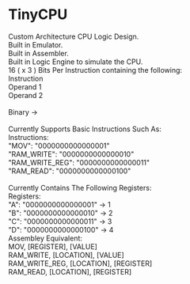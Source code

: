# TinyCPU
 Custom Architecture CPU Logic Design.<br />
 Built in Emulator.<br />
 Built in Assembler.<br />
 Built in Logic Engine to simulate the CPU.<br />
 16 ( x 3 ) Bits Per Instruction containing the following:<br />
 Instruction<br />
 Operand 1<br />
 Operand 2<br />
<br />
 Binary -><br />
 <br />
 Currently Supports Basic Instructions Such As:<br />
 Instructions:<br />
     "MOV": "0000000000000001"<br />
     "RAM_WRITE": "0000000000000010"<br />
     "RAM_WRITE_REG": "0000000000000011"<br />
     "RAM_READ": "0000000000000100"<br />
<br />
 Currently Contains The Following Registers:<br />
 Registers:<br />
     "A": "0000000000000001" -> 1<br />
     "B": "0000000000000010" -> 2<br />
     "C": "0000000000000011" -> 3<br />
     "D": "0000000000000100" -> 4<br />
 Assembley Equivalent: <br />
 MOV, [REGISTER], [VALUE]<br />
 RAM_WRITE, [LOCATION], [VALUE]<br />
 RAM_WRITE_REG, [LOCATION], [REGISTER]<br />
 RAM_READ, [LOCATION], [REGISTER] <br />
